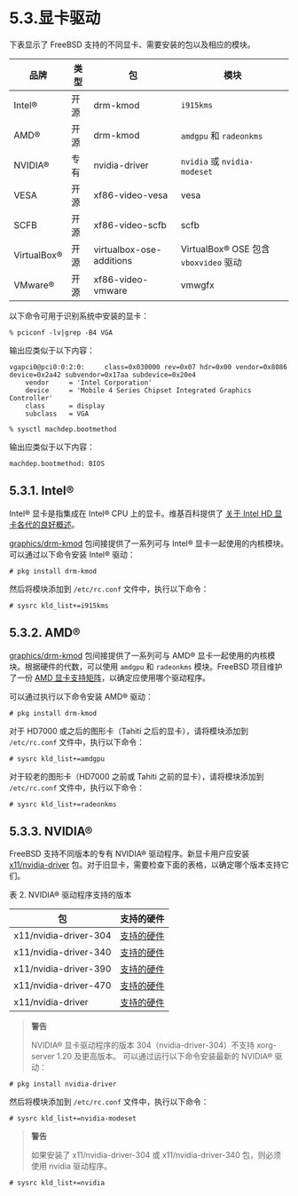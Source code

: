 # 5.3.显卡驱动

下表显示了 FreeBSD 支持的不同显卡、需要安装的包以及相应的模块。

| 品牌     | 类型        | 包                | 模块                      |
| -------- | ----------- | ----------------- | ------------------------- |
| Intel®   | 开源        | drm-kmod          | `i915kms`                 |
| AMD®     | 开源        | drm-kmod          | `amdgpu` 和 `radeonkms`   |
| NVIDIA®  | 专有        | nvidia-driver     | `nvidia` 或 `nvidia-modeset` |
| VESA     | 开源        | xf86-video-vesa   | vesa                      |
| SCFB     | 开源        | xf86-video-scfb   | scfb                      |
| VirtualBox® | 开源    | virtualbox-ose-additions | VirtualBox® OSE 包含 `vboxvideo` 驱动 |
| VMware®  | 开源        | xf86-video-vmware | vmwgfx                    |

以下命令可用于识别系统中安装的显卡：

```
% pciconf -lv|grep -B4 VGA
```

输出应类似于以下内容：

```
vgapci0@pci0:0:2:0:     class=0x030000 rev=0x07 hdr=0x00 vendor=0x8086 device=0x2a42 subvendor=0x17aa subdevice=0x20e4
    vendor     = 'Intel Corporation'
    device     = 'Mobile 4 Series Chipset Integrated Graphics Controller'
    class      = display
    subclass   = VGA
```

```
% sysctl machdep.bootmethod
```

输出应类似于以下内容：

```
machdep.bootmethod: BIOS
```

## 5.3.1. Intel®

Intel® 显卡是指集成在 Intel® CPU 上的显卡。维基百科提供了 [关于 Intel HD 显卡各代的良好概述](https://en.wikipedia.org/wiki/List_of_Intel_graphics_processing_units)。

[graphics/drm-kmod](https://cgit.freebsd.org/ports/tree/graphics/drm-kmod/) 包间接提供了一系列可与 Intel® 显卡一起使用的内核模块。可以通过以下命令安装 Intel® 驱动：

```
# pkg install drm-kmod
```

然后将模块添加到 `/etc/rc.conf` 文件中，执行以下命令：

```
# sysrc kld_list+=i915kms
```

## 5.3.2. AMD®

[graphics/drm-kmod](https://cgit.freebsd.org/ports/tree/graphics/drm-kmod/) 包间接提供了一系列可与 AMD® 显卡一起使用的内核模块。根据硬件的代数，可以使用 `amdgpu` 和 `radeonkms` 模块。FreeBSD 项目维护了一份 [AMD 显卡支持矩阵](https://wiki.freebsd.org/Graphics/AMD-GPU-Matrix)，以确定应使用哪个驱动程序。

可以通过执行以下命令安装 AMD® 驱动：

```
# pkg install drm-kmod
```

对于 HD7000 或之后的图形卡（Tahiti 之后的显卡），请将模块添加到 `/etc/rc.conf` 文件中，执行以下命令：

```
# sysrc kld_list+=amdgpu
```

对于较老的图形卡（HD7000 之前或 Tahiti 之前的显卡），请将模块添加到 `/etc/rc.conf` 文件中，执行以下命令：

```
# sysrc kld_list+=radeonkms
```

## 5.3.3. NVIDIA®

FreeBSD 支持不同版本的专有 NVIDIA® 驱动程序。新显卡用户应安装 [x11/nvidia-driver](https://cgit.freebsd.org/ports/tree/x11/nvidia-driver/) 包。对于旧显卡，需要检查下面的表格，以确定哪个版本支持它们。

表 2. NVIDIA® 驱动程序支持的版本

| 包                            | 支持的硬件 |
| ----------------------------- | ----------- |
| x11/nvidia-driver-304          | [支持的硬件](https://www.nvidia.com/Download/driverResults.aspx/123712/en-us/) |
| x11/nvidia-driver-340          | [支持的硬件](https://www.nvidia.com/Download/driverResults.aspx/156167/en-us/) |
| x11/nvidia-driver-390          | [支持的硬件](https://www.nvidia.com/Download/driverResults.aspx/191122/en-us/) |
| x11/nvidia-driver-470          | [支持的硬件](https://www.nvidia.com/Download/driverResults.aspx/194639/en-us/) |
| x11/nvidia-driver              | [支持的硬件](https://www.nvidia.com/Download/driverResults.aspx/210651/en-us/) |

>**警告**
>
>NVIDIA® 显卡驱动程序的版本 304（nvidia-driver-304）不支持 xorg-server 1.20 及更高版本。
可以通过运行以下命令安装最新的 NVIDIA® 驱动：

```
# pkg install nvidia-driver
```

然后将模块添加到 `/etc/rc.conf` 文件中，执行以下命令：

```
# sysrc kld_list+=nvidia-modeset
```

>**警告**
>
>如果安装了 x11/nvidia-driver-304 或 x11/nvidia-driver-340 包，则必须使用 nvidia 驱动程序。

```
# sysrc kld_list+=nvidia
```
